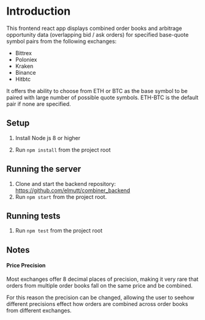 # Introduction

This frontend react app displays combined order books and arbitrage opportunity data
(overlapping bid / ask orders) for specified base-quote symbol pairs from the following exchanges:

- Bittrex
- Poloniex
- Kraken
- Binance
- Hitbtc

It offers the ability to choose from ETH or BTC as the base symbol to be paired
with large number of possible quote symbols.  ETH-BTC is the default pair if none are specified.


## Setup

1. Install Node js 8 or higher

2. Run `npm install` from the project root

## Running the server

1. Clone and start the backend repository:  https://github.com/elmutt/combiner_backend
1. Run `npm start` from the project root.

## Running tests

1. Run `npm test` from the project root

## Notes

#### Price Precision

Most exchanges offer 8 decimal places of precision, making it very rare that orders
from multiple order books fall on the same price and be combined.

For this reason the precision can be changed, allowing the user to seehow different
precisions effect how orders are combined across order books from different exchanges.
